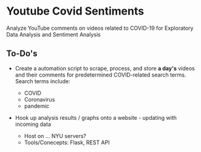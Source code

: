 # Youtube Covid Sentiments

Analyze YouTube comments on videos related to COVID-19 for Exploratory
Data Analysis and Sentiment Analysis

## To-Do's
- Create a automation script to scrape, process, and store **a day's** videos and their comments
for predetermined COVID-related search terms. Search terms include:
    - COVID
    - Coronavirus
    - pandemic
    
- Hook up analysis results / graphs onto a website - updating with incoming data
    - Host on ... NYU servers? 
    - Tools/Conecepts: Flask, REST API